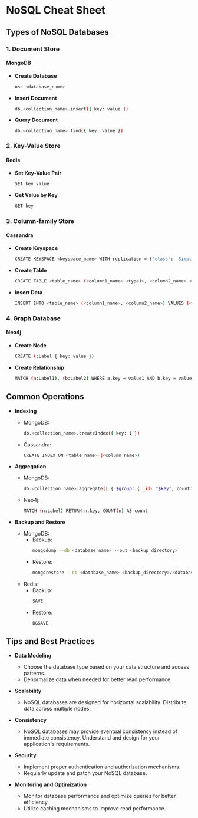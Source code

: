 # NoSQL Cheat Sheet

## Types of NoSQL Databases

### 1. Document Store

#### MongoDB

- **Create Database**
  ```bash
  use <database_name>
  ```

- **Insert Document**
  ```bash
  db.<collection_name>.insert({ key: value })
  ```

- **Query Document**
  ```bash
  db.<collection_name>.find({ key: value })
  ```

### 2. Key-Value Store

#### Redis

- **Set Key-Value Pair**
  ```bash
  SET key value
  ```

- **Get Value by Key**
  ```bash
  GET key
  ```

### 3. Column-family Store

#### Cassandra

- **Create Keyspace**
  ```bash
  CREATE KEYSPACE <keyspace_name> WITH replication = {'class': 'SimpleStrategy', 'replication_factor': <factor>}
  ```

- **Create Table**
  ```bash
  CREATE TABLE <table_name> (<column1_name> <type1>, <column2_name> <type2>, PRIMARY KEY (<primary_key>))
  ```

- **Insert Data**
  ```bash
  INSERT INTO <table_name> (<column1_name>, <column2_name>) VALUES (<value1>, <value2>)
  ```

### 4. Graph Database

#### Neo4j

- **Create Node**
  ```bash
  CREATE (:Label { key: value })
  ```

- **Create Relationship**
  ```bash
  MATCH (a:Label1), (b:Label2) WHERE a.key = value1 AND b.key = value2 CREATE (a)-[:RELATIONSHIP]->(b)
  ```

## Common Operations

- **Indexing**
  - MongoDB:
    ```bash
    db.<collection_name>.createIndex({ key: 1 })
    ```
  - Cassandra:
    ```bash
    CREATE INDEX ON <table_name> (<column_name>)
    ```

- **Aggregation**
  - MongoDB:
    ```bash
    db.<collection_name>.aggregate([ { $group: { _id: "$key", count: { $sum: 1 } } } ])
    ```
  - Neo4j:
    ```bash
    MATCH (n:Label) RETURN n.key, COUNT(n) AS count
    ```

- **Backup and Restore**
  - MongoDB:
    - Backup:
      ```bash
      mongodump --db <database_name> --out <backup_directory>
      ```
    - Restore:
      ```bash
      mongorestore --db <database_name> <backup_directory>/<database_name>
      ```
  - Redis:
    - Backup:
      ```bash
      SAVE
      ```
    - Restore:
      ```bash
      BGSAVE
      ```

## Tips and Best Practices

- **Data Modeling**
  - Choose the database type based on your data structure and access patterns.
  - Denormalize data when needed for better read performance.

- **Scalability**
  - NoSQL databases are designed for horizontal scalability. Distribute data across multiple nodes.

- **Consistency**
  - NoSQL databases may provide eventual consistency instead of immediate consistency. Understand and design for your application's requirements.

- **Security**
  - Implement proper authentication and authorization mechanisms.
  - Regularly update and patch your NoSQL database.

- **Monitoring and Optimization**
  - Monitor database performance and optimize queries for better efficiency.
  - Utilize caching mechanisms to improve read performance.

